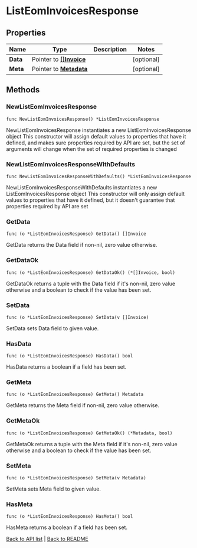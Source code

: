 # ListEomInvoicesResponse

## Properties

Name | Type | Description | Notes
------------ | ------------- | ------------- | -------------
**Data** | Pointer to [**[]Invoice**](Invoice.md) |  | [optional] 
**Meta** | Pointer to [**Metadata**](Metadata.md) |  | [optional] 

## Methods

### NewListEomInvoicesResponse

`func NewListEomInvoicesResponse() *ListEomInvoicesResponse`

NewListEomInvoicesResponse instantiates a new ListEomInvoicesResponse object
This constructor will assign default values to properties that have it defined,
and makes sure properties required by API are set, but the set of arguments
will change when the set of required properties is changed

### NewListEomInvoicesResponseWithDefaults

`func NewListEomInvoicesResponseWithDefaults() *ListEomInvoicesResponse`

NewListEomInvoicesResponseWithDefaults instantiates a new ListEomInvoicesResponse object
This constructor will only assign default values to properties that have it defined,
but it doesn't guarantee that properties required by API are set

### GetData

`func (o *ListEomInvoicesResponse) GetData() []Invoice`

GetData returns the Data field if non-nil, zero value otherwise.

### GetDataOk

`func (o *ListEomInvoicesResponse) GetDataOk() (*[]Invoice, bool)`

GetDataOk returns a tuple with the Data field if it's non-nil, zero value otherwise
and a boolean to check if the value has been set.

### SetData

`func (o *ListEomInvoicesResponse) SetData(v []Invoice)`

SetData sets Data field to given value.

### HasData

`func (o *ListEomInvoicesResponse) HasData() bool`

HasData returns a boolean if a field has been set.

### GetMeta

`func (o *ListEomInvoicesResponse) GetMeta() Metadata`

GetMeta returns the Meta field if non-nil, zero value otherwise.

### GetMetaOk

`func (o *ListEomInvoicesResponse) GetMetaOk() (*Metadata, bool)`

GetMetaOk returns a tuple with the Meta field if it's non-nil, zero value otherwise
and a boolean to check if the value has been set.

### SetMeta

`func (o *ListEomInvoicesResponse) SetMeta(v Metadata)`

SetMeta sets Meta field to given value.

### HasMeta

`func (o *ListEomInvoicesResponse) HasMeta() bool`

HasMeta returns a boolean if a field has been set.


[Back to API list](../README.md#documentation-for-api-endpoints) | [Back to README](../README.md)


